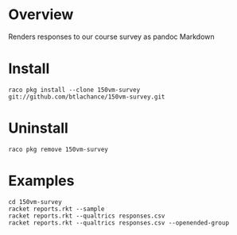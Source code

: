 # Overview

Renders responses to our course survey as pandoc Markdown

# Install

`raco pkg install --clone 150vm-survey git://github.com/btlachance/150vm-survey.git`

# Uninstall

`raco pkg remove 150vm-survey`

# Examples

```
cd 150vm-survey
racket reports.rkt --sample
racket reports.rkt --qualtrics responses.csv
racket reports.rkt --qualtrics responses.csv --openended-group
```
